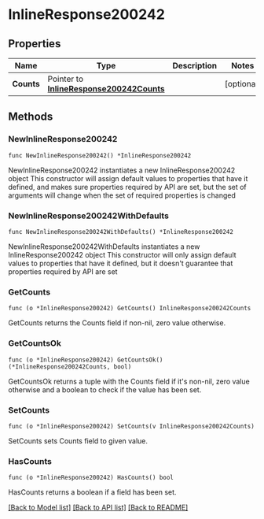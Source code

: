 # InlineResponse200242

## Properties

Name | Type | Description | Notes
------------ | ------------- | ------------- | -------------
**Counts** | Pointer to [**InlineResponse200242Counts**](InlineResponse200242Counts.md) |  | [optional] 

## Methods

### NewInlineResponse200242

`func NewInlineResponse200242() *InlineResponse200242`

NewInlineResponse200242 instantiates a new InlineResponse200242 object
This constructor will assign default values to properties that have it defined,
and makes sure properties required by API are set, but the set of arguments
will change when the set of required properties is changed

### NewInlineResponse200242WithDefaults

`func NewInlineResponse200242WithDefaults() *InlineResponse200242`

NewInlineResponse200242WithDefaults instantiates a new InlineResponse200242 object
This constructor will only assign default values to properties that have it defined,
but it doesn't guarantee that properties required by API are set

### GetCounts

`func (o *InlineResponse200242) GetCounts() InlineResponse200242Counts`

GetCounts returns the Counts field if non-nil, zero value otherwise.

### GetCountsOk

`func (o *InlineResponse200242) GetCountsOk() (*InlineResponse200242Counts, bool)`

GetCountsOk returns a tuple with the Counts field if it's non-nil, zero value otherwise
and a boolean to check if the value has been set.

### SetCounts

`func (o *InlineResponse200242) SetCounts(v InlineResponse200242Counts)`

SetCounts sets Counts field to given value.

### HasCounts

`func (o *InlineResponse200242) HasCounts() bool`

HasCounts returns a boolean if a field has been set.


[[Back to Model list]](../README.md#documentation-for-models) [[Back to API list]](../README.md#documentation-for-api-endpoints) [[Back to README]](../README.md)


